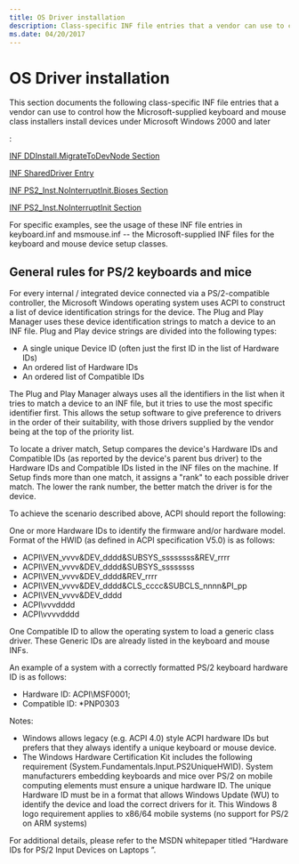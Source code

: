 ```yaml
---
title: OS Driver installation
description: Class-specific INF file entries that a vendor can use to control how the Microsoft-supplied keyboard and mouse class installers install devices .
ms.date: 04/20/2017
---
```


# OS Driver installation


This section documents the following class-specific INF file entries that a vendor can use to control how the Microsoft-supplied keyboard and mouse class installers install devices under Microsoft Windows 2000 and later

:

[INF DDInstall.MigrateToDevNode Section](inf-ddinstall-migratetodevnode-section.md)

[INF SharedDriver Entry](inf-shareddriver-entry.md)

[INF PS2\_Inst.NoInterruptInit.Bioses Section](inf-ps2-inst-nointerruptinit-bioses-section.md)

[INF PS2\_Inst.NoInterruptInit Section](inf-ps2-inst-nointerruptinit-section.md)

For specific examples, see the usage of these INF file entries in keyboard.inf and msmouse.inf -- the Microsoft-supplied INF files for the keyboard and mouse device setup classes.

## General rules for PS/2 keyboards and mice


For every internal / integrated device connected via a PS/2-compatible controller, the Microsoft Windows operating system uses ACPI to construct a list of device identification strings for the device. The Plug and Play Manager uses these device identification strings to match a device to an INF file. Plug and Play device strings are divided into the following types:

-   A single unique Device ID (often just the first ID in the list of Hardware IDs)
-   An ordered list of Hardware IDs
-   An ordered list of Compatible IDs

The Plug and Play Manager always uses all the identifiers in the list when it tries to match a device to an INF file, but it tries to use the most specific identifier first. This allows the setup software to give preference to drivers in the order of their suitability, with those drivers supplied by the vendor being at the top of the priority list.

To locate a driver match, Setup compares the device's Hardware IDs and Compatible IDs (as reported by the device's parent bus driver) to the Hardware IDs and Compatible IDs listed in the INF files on the machine. If Setup finds more than one match, it assigns a "rank" to each possible driver match. The lower the rank number, the better match the driver is for the device.

To achieve the scenario described above, ACPI should report the following:

One or more Hardware IDs to identify the firmware and/or hardware model. Format of the HWID (as defined in ACPI specification V5.0) is as follows:

-   ACPI\\VEN\_vvvv&DEV\_dddd&SUBSYS\_ssssssss&REV\_rrrr
-   ACPI\\VEN\_vvvv&DEV\_dddd&SUBSYS\_ssssssss
-   ACPI\\VEN\_vvvv&DEV\_dddd&REV\_rrrr
-   ACPI\\VEN\_vvvv&DEV\_dddd&CLS\_cccc&SUBCLS\_nnnn&PI\_pp
-   ACPI\\VEN\_vvvv&DEV\_dddd
-   ACPI\\vvvdddd
-   ACPI\\vvvvdddd

One Compatible ID to allow the operating system to load a generic class driver. These Generic IDs are already listed in the keyboard and mouse INFs.

An example of a system with a correctly formatted PS/2 keyboard hardware ID is as follows:

-   Hardware ID: ACPI\\MSF0001;
-   Compatible ID: \*PNP0303

Notes:

-   Windows allows legacy (e.g. ACPI 4.0) style ACPI hardware IDs but prefers that they always identify a unique keyboard or mouse device.
-   The Windows Hardware Certification Kit includes the following requirement (System.Fundamentals.Input.PS2UniqueHWID). System manufacturers embedding keyboards and mice over PS/2 on mobile computing elements must ensure a unique hardware ID. The unique Hardware ID must be in a format that allows Windows Update (WU) to identify the device and load the correct drivers for it. This Windows 8 logo requirement applies to x86/64 mobile systems (no support for PS/2 on ARM systems)

For additional details, please refer to the MSDN whitepaper titled “Hardware IDs for PS/2 Input Devices on Laptops ”.

 

 




